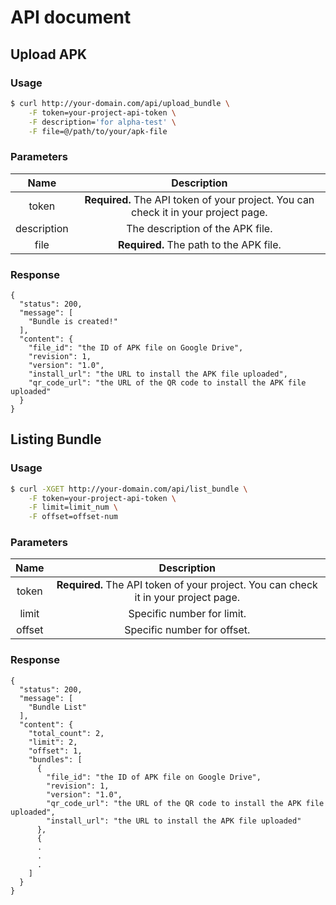 # API document

## Upload APK

### Usage

``` sh
$ curl http://your-domain.com/api/upload_bundle \
    -F token=your-project-api-token \
    -F description='for alpha-test' \
    -F file=@/path/to/your/apk-file
```

### Parameters

|Name|Description|
|:---:|:---:|
|token|**Required.** The API token of your project. You can check it in your project page.|
|description|The description of the APK file.|
|file|**Required.** The path to the APK file.|

### Response

```
{
  "status": 200,
  "message": [
    "Bundle is created!"
  ],
  "content": {
    "file_id": "the ID of APK file on Google Drive",
    "revision": 1,
    "version": "1.0",
    "install_url": "the URL to install the APK file uploaded",
    "qr_code_url": "the URL of the QR code to install the APK file uploaded"
  }
}
```

## Listing Bundle

### Usage

``` sh
$ curl -XGET http://your-domain.com/api/list_bundle \
    -F token=your-project-api-token \
    -F limit=limit_num \
    -F offset=offset-num
```

### Parameters

|Name|Description|
|:---:|:---:|
|token|**Required.** The API token of your project. You can check it in your project page.|
|limit|Specific number for limit.|
|offset|Specific number for offset.|

### Response

```
{
  "status": 200,
  "message": [
    "Bundle List"
  ],
  "content": {
    "total_count": 2,
    "limit": 2,
    "offset": 1,
    "bundles": [
      {
        "file_id": "the ID of APK file on Google Drive",
        "revision": 1,
        "version": "1.0",
        "qr_code_url": "the URL of the QR code to install the APK file uploaded",
        "install_url": "the URL to install the APK file uploaded"
      },
      {
      .
      .
      .
    ]
  }
}
```
